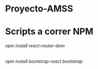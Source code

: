 # Proyecto-AMSS

# Scripts a correr NPM
###### npm install react-router-dom 
###### npm install bootstrap-react bootstrap

